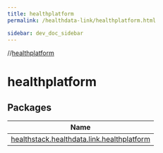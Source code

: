 ```yaml
---
title: healthplatform
permalink: /healthdata-link/healthplatform.html

sidebar: dev_doc_sidebar
---
```

//[healthplatform](index.html)



# healthplatform



## Packages


| Name |
|---|
| [healthstack.healthdata.link.healthplatform](healthplatform/healthstack.healthdata.link.healthplatform/index.html) |


